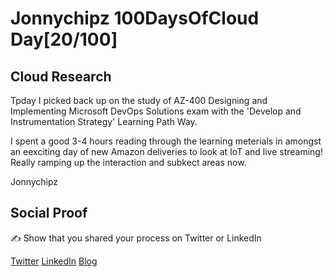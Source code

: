 <!-- This is a template you can use for quick progress days. It removes a lot of the steps we encourage you to share in the longer template 000-DAY-ARTICLE-LONG-TEMPLATE.MD-->

# Jonnychipz 100DaysOfCloud Day[20/100]

## Cloud Research

Tpday I picked back up on the study of AZ-400 Designing and Implementing Microsoft DevOps Solutions exam with the 'Develop and Instrumentation Strategy' Learning Path Way.

I spent a good 3-4 hours reading through the learning meterials in amongst an eexciting day of new Amazon deliveries to look at IoT and live streaming! Really ramping up the interaction and subkect areas now.

Jonnychipz

## Social Proof

✍️ Show that you shared your process on Twitter or LinkedIn

[Twitter](https://twitter.com/jonnychipz/status/1305409200487575552)
[LinkedIn](https://www.linkedin.com/posts/japlunn_day20100-100daysofcloud-jonnychipz-activity-6711174888998084608-J1fy)
[Blog](https://jonnychipz.com/2020/09/14/day20-100-100daysofcloud-jonnychipz-develop-an-instrumentation-strategy-az-400-part-2/)
